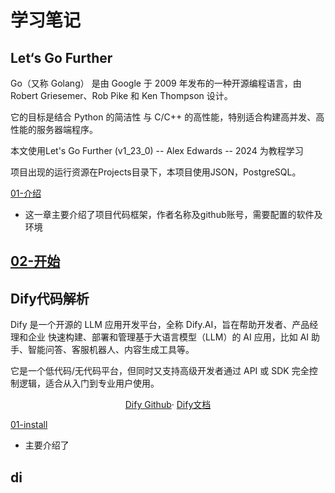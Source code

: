 # 学习笔记

## Let‘s Go Further

Go（又称 Golang） 是由 Google 于 2009 年发布的一种开源编程语言，由 Robert Griesemer、Rob Pike 和 Ken Thompson 设计。

它的目标是结合 Python 的简洁性 与 C/C++ 的高性能，特别适合构建高并发、高性能的服务器端程序。

本文使用Let's Go Further (v1_23_0) -- Alex Edwards -- 2024 为教程学习

项目出现的运行资源在Projects目录下，本项目使用JSON，PostgreSQL。

[01-介绍](/docs/Let‘sGo/introduction.md)
- 这一章主要介绍了项目代码框架，作者名称及github账号，需要配置的软件及环境

[02-开始](/docs/Let‘sGo/GetStarted.md)
-

## Dify代码解析

Dify 是一个开源的 LLM 应用开发平台，全称 Dify.AI，旨在帮助开发者、产品经理和企业 快速构建、部署和管理基于大语言模型（LLM）的 AI 应用，比如 AI 助手、智能问答、客服机器人、内容生成工具等。

它是一个低代码/无代码平台，但同时又支持高级开发者通过 API 或 SDK 完全控制逻辑，适合从入门到专业用户使用。

<div align="center">
    <a href="https://github.com/langgenius/dify">Dify Github</a>·
    <a href="https://docs.dify.ai">Dify文档</a> 
</div>


[01-install](/docs/Dify/install.md)
- 主要介绍了


## di





